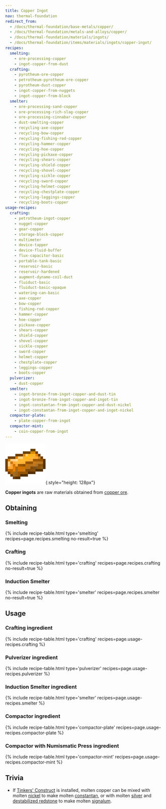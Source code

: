 ```yaml
---
title: Copper Ingot
nav: thermal-foundation
redirect_from:
  - /docs/thermal-foundation/base-metals/copper/
  - /docs/thermal-foundation/metals-and-alloys/copper/
  - /docs/thermal-foundation/materials/ingots/
  - /docs/thermal-foundation/items/materials/ingots/copper-ingot/
recipes:
  smelting:
    - ore-processing-copper
    - ingot-copper-from-dust
  crafting:
    - pyrotheum-ore-copper
    - petrotheum-pyrotheum-ore-copper
    - pyrotheum-dust-copper
    - ingot-copper-from-nuggets
    - ingot-copper-from-block
  smelter:
    - ore-processing-sand-copper
    - ore-processing-rich-slag-copper
    - ore-processing-cinnabar-copper
    - dust-smelting-copper
    - recycling-axe-copper
    - recycling-bow-copper
    - recycling-fishing-rod-copper
    - recycling-hammer-copper
    - recycling-hoe-copper
    - recycling-pickaxe-copper
    - recycling-shears-copper
    - recycling-shield-copper
    - recycling-shovel-copper
    - recycling-sickle-copper
    - recycling-sword-copper
    - recycling-helmet-copper
    - recycling-chestplate-copper
    - recycling-leggings-copper
    - recycling-boots-copper
usage-recipes:
  crafting:
    - petrotheum-ingot-copper
    - nugget-copper
    - gear-copper
    - storage-block-copper
    - multimeter
    - device-tapper
    - device-fluid-buffer
    - flux-capacitor-basic
    - portable-tank-basic
    - reservoir-basic
    - reservoir-hardened
    - augment-dynamo-coil-duct
    - fluiduct-basic
    - fluiduct-basic-opaque
    - watering-can-basic
    - axe-copper
    - bow-copper
    - fishing-rod-copper
    - hammer-copper
    - hoe-copper
    - pickaxe-copper
    - shears-copper
    - shield-copper
    - shovel-copper
    - sickle-copper
    - sword-copper
    - helmet-copper
    - chestplate-copper
    - leggings-copper
    - boots-copper
  pulverizer:
    - dust-copper
  smelter:
    - ingot-bronze-from-ingot-copper-and-dust-tin
    - ingot-bronze-from-ingot-copper-and-ingot-tin
    - ingot-constantan-from-ingot-copper-and-dust-nickel
    - ingot-constantan-from-ingot-copper-and-ingot-nickel
  compactor-plate:
    - plate-copper-from-ingot
  compactor-mint:
    - coin-copper-from-ingot
---
```


![Copper ingot](/assets/images/thermal-foundation/ingot-copper.png){:style="height: 128px"}


**Copper ingots** are raw materials obtained from [copper
ore](/docs/copper-ore/).


Obtaining
---------

### Smelting
{% include recipe-table.html type='smelting' recipes=page.recipes.smelting no-result=true %}

### Crafting
{% include recipe-table.html type='crafting' recipes=page.recipes.crafting no-result=true %}

### Induction Smelter
{% include recipe-table.html type='smelter' recipes=page.recipes.smelter no-result=true %}


Usage
-----

### Crafting ingredient
{% include recipe-table.html type='crafting' recipes=page.usage-recipes.crafting %}

### Pulverizer ingredient
{% include recipe-table.html type='pulverizer' recipes=page.usage-recipes.pulverizer %}

### Induction Smelter ingredient
{% include recipe-table.html type='smelter' recipes=page.usage-recipes.smelter %}

### Compactor ingredient
{% include recipe-table.html type='compactor-plate' recipes=page.usage-recipes.compactor-plate %}

### Compactor with Numismatic Press ingredient
{% include recipe-table.html type='compactor-mint' recipes=page.usage-recipes.compactor-mint %}


Trivia
------

* If [Tinkers'
  Construct](https://minecraft.curseforge.com/projects/tinkers-construct) is
  installed, molten copper can be mixed with molten
  [nickel](/docs/nickel-ingot/) to make molten
  [constantan](/docs/constantan-ingot/), or with molten
  [silver](/docs/silver-ingot/) and [destabilized
  redstone](/docs/destabilized-redstone/) to make molten
  [signalum](/docs/signalum-ingot/).
